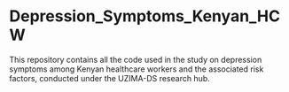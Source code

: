 # Depression_Symptoms_Kenyan_HCW
This repository contains all the code used in the  study on depression symptoms among Kenyan healthcare workers and the associated risk factors, conducted under the UZIMA-DS research hub.
